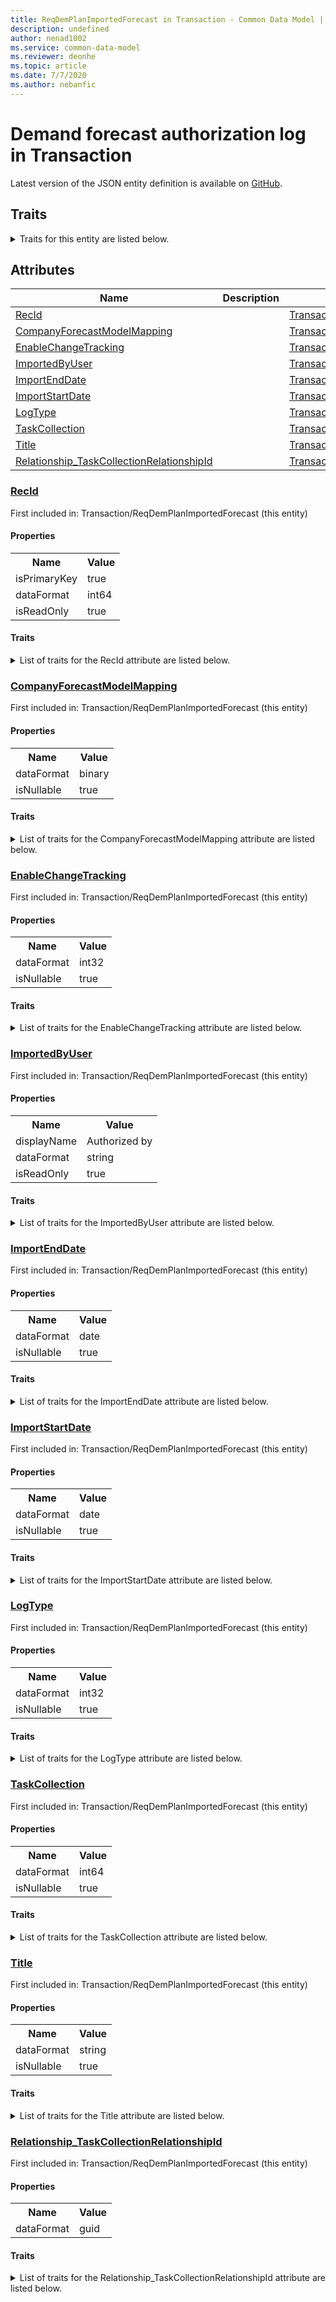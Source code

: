 ```yaml
---
title: ReqDemPlanImportedForecast in Transaction - Common Data Model | Microsoft Docs
description: undefined
author: nenad1002
ms.service: common-data-model
ms.reviewer: deonhe
ms.topic: article
ms.date: 7/7/2020
ms.author: nebanfic
---
```


# Demand forecast authorization log in Transaction

  
 Latest version of the JSON entity definition is available on <a href="https://github.com/Microsoft/CDM/tree/master/schemaDocuments/core/operationsCommon/Tables/SupplyChain/MasterPlanning/Transaction/ReqDemPlanImportedForecast.cdm.json" target="_blank">GitHub</a>.  

## Traits

<details>
<summary>Traits for this entity are listed below.  
</summary>

**is.identifiedBy**  
  names a specifc identity attribute to use with an entity  <table><tr><th>Parameter</th><th>Value</th><th>Data type</th><th>Explanation</th></tr><tr><td>attribute</td><td>[ReqDemPlanImportedForecast/(resolvedAttributes)/RecId](#RecId)</td><td>attribute</td><td></td></tr></table>

**is.CDM.entityVersion**  
  <table><tr><th>Parameter</th><th>Value</th><th>Data type</th><th>Explanation</th></tr><tr><td>versionNumber</td><td>"1.0"</td><td>string</td><td>semantic version number of the entity</td></tr></table>

**is.application.releaseVersion**  
  <table><tr><th>Parameter</th><th>Value</th><th>Data type</th><th>Explanation</th></tr><tr><td>releaseVersion</td><td>"10.0.13.0"</td><td>string</td><td>semantic version number of the application introducing this entity</td></tr></table>

**is.localized.displayedAs**  
  Holds the list of language specific display text for an object.  <table><tr><th>Parameter</th><th>Value</th><th>Data type</th><th>Explanation</th></tr><tr><td>localizedDisplayText</td><td><table><tr><th>languageTag</th><th>displayText</th></tr><tr><td>en</td><td>Demand forecast authorization log</td></tr></table></td><td>entity</td><td>a reference to the constant entity holding the list of localized text</td></tr></table>

</details>

## Attributes

|Name|Description|First Included in Instance|
|---|---|---|
|[RecId](#RecId)||<a href="ReqDemPlanImportedForecast.md" target="_blank">Transaction/ReqDemPlanImportedForecast</a>|
|[CompanyForecastModelMapping](#CompanyForecastModelMapping)||<a href="ReqDemPlanImportedForecast.md" target="_blank">Transaction/ReqDemPlanImportedForecast</a>|
|[EnableChangeTracking](#EnableChangeTracking)||<a href="ReqDemPlanImportedForecast.md" target="_blank">Transaction/ReqDemPlanImportedForecast</a>|
|[ImportedByUser](#ImportedByUser)||<a href="ReqDemPlanImportedForecast.md" target="_blank">Transaction/ReqDemPlanImportedForecast</a>|
|[ImportEndDate](#ImportEndDate)||<a href="ReqDemPlanImportedForecast.md" target="_blank">Transaction/ReqDemPlanImportedForecast</a>|
|[ImportStartDate](#ImportStartDate)||<a href="ReqDemPlanImportedForecast.md" target="_blank">Transaction/ReqDemPlanImportedForecast</a>|
|[LogType](#LogType)||<a href="ReqDemPlanImportedForecast.md" target="_blank">Transaction/ReqDemPlanImportedForecast</a>|
|[TaskCollection](#TaskCollection)||<a href="ReqDemPlanImportedForecast.md" target="_blank">Transaction/ReqDemPlanImportedForecast</a>|
|[Title](#Title)||<a href="ReqDemPlanImportedForecast.md" target="_blank">Transaction/ReqDemPlanImportedForecast</a>|
|[Relationship_TaskCollectionRelationshipId](#Relationship_TaskCollectionRelationshipId)||<a href="ReqDemPlanImportedForecast.md" target="_blank">Transaction/ReqDemPlanImportedForecast</a>|

### <a href=#RecId name="RecId">RecId</a>

First included in: Transaction/ReqDemPlanImportedForecast (this entity)  

#### Properties

<table><tr><th>Name</th><th>Value</th></tr><tr><td>isPrimaryKey</td><td>true</td></tr><tr><td>dataFormat</td><td>int64</td></tr><tr><td>isReadOnly</td><td>true</td></tr></table>

#### Traits

<details>
<summary>List of traits for the RecId attribute are listed below.</summary>

**is.dataFormat.integer**  
**is.dataFormat.big**  
**is.identifiedBy**  
names a specifc identity attribute to use with an entity  <table><tr><th>Parameter</th><th>Value</th><th>Data type</th><th>Explanation</th></tr><tr><td>attribute</td><td>[ReqDemPlanImportedForecast/(resolvedAttributes)/RecId](#RecId)</td><td>attribute</td><td></td></tr></table>

**is.readOnly**  
**is.dataFormat.integer**  
**is.dataFormat.big**  
</details>

### <a href=#CompanyForecastModelMapping name="CompanyForecastModelMapping">CompanyForecastModelMapping</a>

First included in: Transaction/ReqDemPlanImportedForecast (this entity)  

#### Properties

<table><tr><th>Name</th><th>Value</th></tr><tr><td>dataFormat</td><td>binary</td></tr><tr><td>isNullable</td><td>true</td></tr></table>

#### Traits

<details>
<summary>List of traits for the CompanyForecastModelMapping attribute are listed below.</summary>

**is.dataFormat.byte**  
**is.dataFormat.array**  
**is.nullable**  
The attribute value may be set to NULL.  

**is.dataFormat.byte**  
**is.dataFormat.array**  
</details>

### <a href=#EnableChangeTracking name="EnableChangeTracking">EnableChangeTracking</a>

First included in: Transaction/ReqDemPlanImportedForecast (this entity)  

#### Properties

<table><tr><th>Name</th><th>Value</th></tr><tr><td>dataFormat</td><td>int32</td></tr><tr><td>isNullable</td><td>true</td></tr></table>

#### Traits

<details>
<summary>List of traits for the EnableChangeTracking attribute are listed below.</summary>

**is.dataFormat.integer**  
**is.nullable**  
The attribute value may be set to NULL.  

**is.dataFormat.integer**  
</details>

### <a href=#ImportedByUser name="ImportedByUser">ImportedByUser</a>

First included in: Transaction/ReqDemPlanImportedForecast (this entity)  

#### Properties

<table><tr><th>Name</th><th>Value</th></tr><tr><td>displayName</td><td>Authorized by</td></tr><tr><td>dataFormat</td><td>string</td></tr><tr><td>isReadOnly</td><td>true</td></tr></table>

#### Traits

<details>
<summary>List of traits for the ImportedByUser attribute are listed below.</summary>

**is.dataFormat.character**  
**is.dataFormat.big**  
**is.dataFormat.array**  
**is.readOnly**  
**is.localized.displayedAs**  
Holds the list of language specific display text for an object.  <table><tr><th>Parameter</th><th>Value</th><th>Data type</th><th>Explanation</th></tr><tr><td>localizedDisplayText</td><td><table><tr><th>languageTag</th><th>displayText</th></tr><tr><td>en</td><td>Authorized by</td></tr></table></td><td>entity</td><td>a reference to the constant entity holding the list of localized text</td></tr></table>

**is.dataFormat.character**  
**is.dataFormat.array**  
</details>

### <a href=#ImportEndDate name="ImportEndDate">ImportEndDate</a>

First included in: Transaction/ReqDemPlanImportedForecast (this entity)  

#### Properties

<table><tr><th>Name</th><th>Value</th></tr><tr><td>dataFormat</td><td>date</td></tr><tr><td>isNullable</td><td>true</td></tr></table>

#### Traits

<details>
<summary>List of traits for the ImportEndDate attribute are listed below.</summary>

**is.dataFormat.date**  
**means.measurement.date**  
**is.nullable**  
The attribute value may be set to NULL.  

**is.dataFormat.date**  
</details>

### <a href=#ImportStartDate name="ImportStartDate">ImportStartDate</a>

First included in: Transaction/ReqDemPlanImportedForecast (this entity)  

#### Properties

<table><tr><th>Name</th><th>Value</th></tr><tr><td>dataFormat</td><td>date</td></tr><tr><td>isNullable</td><td>true</td></tr></table>

#### Traits

<details>
<summary>List of traits for the ImportStartDate attribute are listed below.</summary>

**is.dataFormat.date**  
**means.measurement.date**  
**is.nullable**  
The attribute value may be set to NULL.  

**is.dataFormat.date**  
</details>

### <a href=#LogType name="LogType">LogType</a>

First included in: Transaction/ReqDemPlanImportedForecast (this entity)  

#### Properties

<table><tr><th>Name</th><th>Value</th></tr><tr><td>dataFormat</td><td>int32</td></tr><tr><td>isNullable</td><td>true</td></tr></table>

#### Traits

<details>
<summary>List of traits for the LogType attribute are listed below.</summary>

**is.dataFormat.integer**  
**is.nullable**  
The attribute value may be set to NULL.  

**is.dataFormat.integer**  
</details>

### <a href=#TaskCollection name="TaskCollection">TaskCollection</a>

First included in: Transaction/ReqDemPlanImportedForecast (this entity)  

#### Properties

<table><tr><th>Name</th><th>Value</th></tr><tr><td>dataFormat</td><td>int64</td></tr><tr><td>isNullable</td><td>true</td></tr></table>

#### Traits

<details>
<summary>List of traits for the TaskCollection attribute are listed below.</summary>

**is.dataFormat.integer**  
**is.dataFormat.big**  
**is.nullable**  
The attribute value may be set to NULL.  

**is.dataFormat.integer**  
**is.dataFormat.big**  
</details>

### <a href=#Title name="Title">Title</a>

First included in: Transaction/ReqDemPlanImportedForecast (this entity)  

#### Properties

<table><tr><th>Name</th><th>Value</th></tr><tr><td>dataFormat</td><td>string</td></tr><tr><td>isNullable</td><td>true</td></tr></table>

#### Traits

<details>
<summary>List of traits for the Title attribute are listed below.</summary>

**is.dataFormat.character**  
**is.dataFormat.big**  
**is.dataFormat.array**  
**is.nullable**  
The attribute value may be set to NULL.  

**is.dataFormat.character**  
**is.dataFormat.array**  
</details>

### <a href=#Relationship_TaskCollectionRelationshipId name="Relationship_TaskCollectionRelationshipId">Relationship_TaskCollectionRelationshipId</a>

First included in: Transaction/ReqDemPlanImportedForecast (this entity)  

#### Properties

<table><tr><th>Name</th><th>Value</th></tr><tr><td>dataFormat</td><td>guid</td></tr></table>

#### Traits

<details>
<summary>List of traits for the Relationship_TaskCollectionRelationshipId attribute are listed below.</summary>

**is.dataFormat.character**  
**is.dataFormat.big**  
**is.dataFormat.array**  
**is.dataFormat.guid**  
**means.identity.entityId**  
**is.linkedEntity.identifier**  
Marks the attribute(s) that hold foreign key references to a linked (used as an attribute) entity. This attribute is added to the resolved entity to enumerate the referenced entities.  <table><tr><th>Parameter</th><th>Value</th><th>Data type</th><th>Explanation</th></tr><tr><td>entityReferences</td><td><table><tr><th>entityReference</th><th>attributeReference</th></tr><tr><td><a href="../TransactionHeader/ReqDemPlanTaskCollectionLog.md" target="_blank">/core/operationsCommon/Tables/SupplyChain/MasterPlanning/TransactionHeader/ReqDemPlanTaskCollectionLog.cdm.json/ReqDemPlanTaskCollectionLog</a></td><td><a href="../TransactionHeader/ReqDemPlanTaskCollectionLog.md#RecId" target="_blank">RecId</a></td></tr></table></td><td>entity</td><td>a reference to the constant entity holding the list of entity references</td></tr></table>

**is.dataFormat.guid**  
**is.dataFormat.character**  
**is.dataFormat.array**  
</details>
